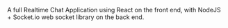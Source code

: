 A full Realtime Chat Application using React on the front end, with NodeJS + Socket.io web socket library on the back end.
